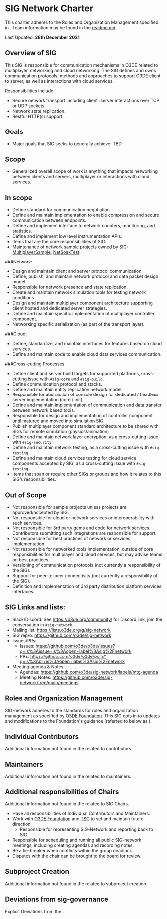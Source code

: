 # SIG Network Charter
This charter adheres to the Roles and Organization Management specified in <sig-governance>.
Team information may be found in the [readme.md](https://github.com/o3de/sig-network/blob/main/README.md)

Last Updated: **28th December 2021**

## Overview of SIG
This SIG is responsible for communication mechanisms in O3DE related to multiplayer, networking and cloud networking. The SIG defines and owns
communication protocols, methods and approaches to support O3DE client to server, as well as interactions with cloud services.

Responsibilities include:
* Secure network transport including client+server interactions over TCP or UDP sockets.
* Network state replication.
* Restful HTTP(s) support.

## Goals

- Major goals that SIG seeks to generally achieve: TBD

## Scope

- Generalized overall scope of work is anything that impacts networking between clients and servers, multiplayer or interactions with cloud services.

## In scope
- Define standard for communication negotiation.
- Define and maintain implementation to enable compression and secure communication between endpoints.
- Define and implement interface to network counters, monitoring, and statistics.
- Define and implement low level instrumentation APIs.
- Items that are the core responsibilities of SIG.
- Maintenance of network sample projects owned by SIG: [MultiplayerSample](https://github.com/o3de/o3de-multiplayersample), [NetSoakTest](https://github.com/o3de/o3de-netsoaktest).

###Network:
- Design and maintain client and server protocol communication.
- Define, publish, and maintain network protocol and data packet design model.
- Responsible for network presence and state replication.
- Create and maintain network simulation tools for testing network conditions.
- Design and maintain multiplayer component architecture supporting client hosted and dedicated server strategies.
- Define and maintain specific implementation of multiplayer controller component.
- Networking specific serialization (as part of the transport layer).

###Cloud:
- Define, standardize, and maintain interfaces for features based on cloud services.
- Define and maintain code to enable cloud data services communication.

###Cross-cutting Processes
- Define client and server build targets for supported platforms, cross-cutting issue with `#sig-core` and `#sig-build`.
- Define communication protocol and stacks.
- Define and maintain entity replication network model.
- Responsible for abstraction of console design for dedicated / headless server implementation (core / init).
- Define and maintain implementation of communication and data transfer between network based tools.
- Responsible for design and implementation of controller component until matured and moved into simulation SIG.
- Publish multiplayer component standard architecture to be shared with SIGs for remote simulation (physics/animation)
- Define and maintain network layer encryption, as a cross-cutting issue with `#sig-security`.
- Define and maintain network testing, as a cross-cutting issue with `#sig-testing`.
- Define and maintain cloud services testing for cloud service components accepted by SIG, as a cross-cutting issue with `#sig-testing`.
- Items that span or require other SIGs or groups and how it relates to this SIG’s responsibilities.

## Out of Scope
- Not responsible for sample projects unless projects are approved/accepted by SIG.
- Not responsible for cloud or network services or interoperability with such services.
- Not responsible for 3rd party gems and code for network services. Contributors submitting such integrations are responsible for support.
- Not responsible for best practices of network or services implementation.
- Not responsible for networked tools implementation, outside of core responsibilities for multiplayer and cloud services, but may advise teams on best practices.
- Versioning of communication protocols (not currently a responsibility of the SIG).
- Support for peer-to-peer connectivity (not currently a responsibility of the SIG).
- Definition and implementation of 3rd party distribution platform services interfaces.


## SIG Links and lists:
- Slack/Discord: See https://o3de.org/community/ for Discord link, join the conversation in `#sig-network`.
- Mailing list: https://lists.o3de.org/g/sig-network
- SIG repro: https://github.com/o3de/sig-network
- Issues/PRs: 
     - Issues: https://github.com/o3de/o3de/issues?q=is%3Aissue+is%3Aopen+label%3Asig%2Fnetwork
     - PRs: https://github.com/o3de/o3de/pulls?q=is%3Apr+is%3Aopen+label%3Asig%2Fnetwork
- Meeting agenda & Notes: 
     - Agendas: https://github.com/o3de/sig-network/labels/mtg-agenda
     - Meeting Notes: https://github.com/o3de/sig-network/tree/main/meetings 

## Roles and Organization Management

SIG-network adheres to the standards for roles and organization management as specified by [O3DE Foundation](https://github.com/o3de/community). This SIG opts in to updates and modifications to the Foundation's guidance (referred to below as <sig-governance>).

## Individual Contributors

Additional information not found in the <sig-governance> related to contributors.

## Maintainers

Additional information not found in the <sig-governance> related to maintainers.

## Additional responsibilities of Chairs

Additional information not found in the <sig-governance> related to SIG Chairs.

* Have all responsibilities of Individual Contributors and Maintainers:
* Work with [O3DE Foundation](https://github.com/o3de/community) and [TSC](https://github.com/o3de/tsc) to set and maintain future direction
    * Responsible for representing SIG-Network and reporting back to SIG.
* Responsible for scheduling and running all public SIG-network meetings, including creating agendas and recording notes.
* Be a tie-breaker when conflicts within the group deadlock.
* Disputes with the chair can be brought to the <sig-governance> board for review.

## Subproject Creation

Additional information not found in the <sig-governance> related to subproject creation.

## Deviations from sig-governance

Explicit Deviations from the <sig-governance>.
